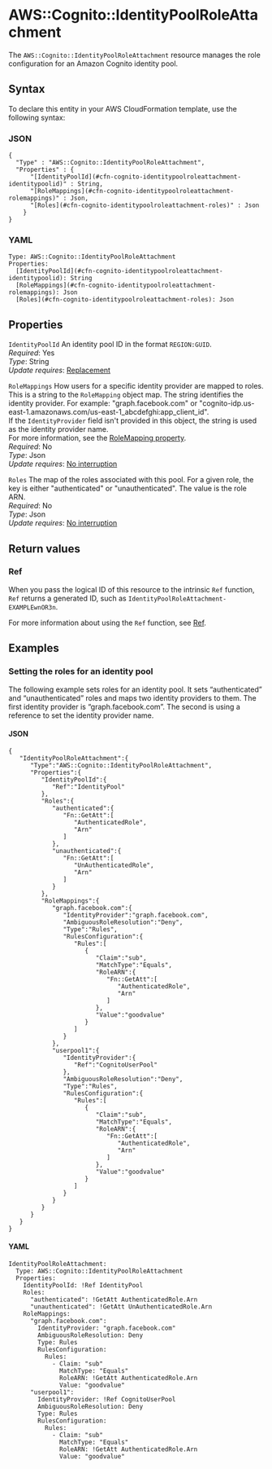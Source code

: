 # AWS::Cognito::IdentityPoolRoleAttachment<a name="aws-resource-cognito-identitypoolroleattachment"></a>

The `AWS::Cognito::IdentityPoolRoleAttachment` resource manages the role configuration for an Amazon Cognito identity pool\.

## Syntax<a name="aws-resource-cognito-identitypoolroleattachment-syntax"></a>

To declare this entity in your AWS CloudFormation template, use the following syntax:

### JSON<a name="aws-resource-cognito-identitypoolroleattachment-syntax.json"></a>

```
{
  "Type" : "AWS::Cognito::IdentityPoolRoleAttachment",
  "Properties" : {
      "[IdentityPoolId](#cfn-cognito-identitypoolroleattachment-identitypoolid)" : String,
      "[RoleMappings](#cfn-cognito-identitypoolroleattachment-rolemappings)" : Json,
      "[Roles](#cfn-cognito-identitypoolroleattachment-roles)" : Json
    }
}
```

### YAML<a name="aws-resource-cognito-identitypoolroleattachment-syntax.yaml"></a>

```
Type: AWS::Cognito::IdentityPoolRoleAttachment
Properties: 
  [IdentityPoolId](#cfn-cognito-identitypoolroleattachment-identitypoolid): String
  [RoleMappings](#cfn-cognito-identitypoolroleattachment-rolemappings): Json
  [Roles](#cfn-cognito-identitypoolroleattachment-roles): Json
```

## Properties<a name="aws-resource-cognito-identitypoolroleattachment-properties"></a>

`IdentityPoolId`  <a name="cfn-cognito-identitypoolroleattachment-identitypoolid"></a>
An identity pool ID in the format `REGION:GUID`\.  
*Required*: Yes  
*Type*: String  
*Update requires*: [Replacement](https://docs.aws.amazon.com/AWSCloudFormation/latest/UserGuide/using-cfn-updating-stacks-update-behaviors.html#update-replacement)

`RoleMappings`  <a name="cfn-cognito-identitypoolroleattachment-rolemappings"></a>
How users for a specific identity provider are mapped to roles\. This is a string to the `RoleMapping` object map\. The string identifies the identity provider\. For example: "graph\.facebook\.com" or "cognito\-idp\.us\-east\-1\.amazonaws\.com/us\-east\-1\_abcdefghi:app\_client\_id"\.  
If the `IdentityProvider` field isn't provided in this object, the string is used as the identity provider name\.  
For more information, see the [RoleMapping property](https://docs.aws.amazon.com/AWSCloudFormation/latest/UserGuide/aws-properties-cognito-identitypoolroleattachment-rolemapping.html)\.  
*Required*: No  
*Type*: Json  
*Update requires*: [No interruption](https://docs.aws.amazon.com/AWSCloudFormation/latest/UserGuide/using-cfn-updating-stacks-update-behaviors.html#update-no-interrupt)

`Roles`  <a name="cfn-cognito-identitypoolroleattachment-roles"></a>
The map of the roles associated with this pool\. For a given role, the key is either "authenticated" or "unauthenticated"\. The value is the role ARN\.  
*Required*: No  
*Type*: Json  
*Update requires*: [No interruption](https://docs.aws.amazon.com/AWSCloudFormation/latest/UserGuide/using-cfn-updating-stacks-update-behaviors.html#update-no-interrupt)

## Return values<a name="aws-resource-cognito-identitypoolroleattachment-return-values"></a>

### Ref<a name="aws-resource-cognito-identitypoolroleattachment-return-values-ref"></a>

When you pass the logical ID of this resource to the intrinsic `Ref` function, `Ref` returns a generated ID, such as `IdentityPoolRoleAttachment-EXAMPLEwnOR3n`\.

For more information about using the `Ref` function, see [Ref](https://docs.aws.amazon.com/AWSCloudFormation/latest/UserGuide/intrinsic-function-reference-ref.html)\.

## Examples<a name="aws-resource-cognito-identitypoolroleattachment--examples"></a>



### Setting the roles for an identity pool<a name="aws-resource-cognito-identitypoolroleattachment--examples--Setting_the_roles_for_an_identity_pool"></a>

The following example sets roles for an identity pool\. It sets “authenticated” and “unauthenticated” roles and maps two identity providers to them\. The first identity provider is “graph\.facebook\.com”\. The second is using a reference to set the identity provider name\.

#### JSON<a name="aws-resource-cognito-identitypoolroleattachment--examples--Setting_the_roles_for_an_identity_pool--json"></a>

```
{
   "IdentityPoolRoleAttachment":{
      "Type":"AWS::Cognito::IdentityPoolRoleAttachment",
      "Properties":{
         "IdentityPoolId":{
            "Ref":"IdentityPool"
         },
         "Roles":{
            "authenticated":{
               "Fn::GetAtt":[
                  "AuthenticatedRole",
                  "Arn"
               ]
            },
            "unauthenticated":{
               "Fn::GetAtt":[
                  "UnAuthenticatedRole",
                  "Arn"
               ]
            }
         },
         "RoleMappings":{
            "graph.facebook.com":{
               "IdentityProvider":"graph.facebook.com",
               "AmbiguousRoleResolution":"Deny",
               "Type":"Rules",
               "RulesConfiguration":{
                  "Rules":[
                     {
                        "Claim":"sub",
                        "MatchType":"Equals",
                        "RoleARN":{
                           "Fn::GetAtt":[
                              "AuthenticatedRole",
                              "Arn"
                           ]
                        },
                        "Value":"goodvalue"
                     }
                  ]
               }
            },
            "userpool1":{
               "IdentityProvider":{
                  "Ref":"CognitoUserPool"
               },
               "AmbiguousRoleResolution":"Deny",
               "Type":"Rules",
               "RulesConfiguration":{
                  "Rules":[
                     {
                        "Claim":"sub",
                        "MatchType":"Equals",
                        "RoleARN":{
                           "Fn::GetAtt":[
                              "AuthenticatedRole",
                              "Arn"
                           ]
                        },
                        "Value":"goodvalue"
                     }
                  ]
               }
            }
         }
      }
   }
}
```

#### YAML<a name="aws-resource-cognito-identitypoolroleattachment--examples--Setting_the_roles_for_an_identity_pool--yaml"></a>

```
IdentityPoolRoleAttachment: 
  Type: AWS::Cognito::IdentityPoolRoleAttachment 
  Properties: 
    IdentityPoolId: !Ref IdentityPool
    Roles: 
      "authenticated": !GetAtt AuthenticatedRole.Arn 
      "unauthenticated": !GetAtt UnAuthenticatedRole.Arn 
    RoleMappings:  
      "graph.facebook.com":
        IdentityProvider: "graph.facebook.com" 
        AmbiguousRoleResolution: Deny 
        Type: Rules 
        RulesConfiguration: 
          Rules: 
            - Claim: "sub" 
              MatchType: "Equals" 
              RoleARN: !GetAtt AuthenticatedRole.Arn 
              Value: "goodvalue"
      "userpool1": 
        IdentityProvider: !Ref CognitoUserPool 
        AmbiguousRoleResolution: Deny 
        Type: Rules 
        RulesConfiguration: 
          Rules: 
            - Claim: "sub" 
              MatchType: "Equals" 
              RoleARN: !GetAtt AuthenticatedRole.Arn 
              Value: "goodvalue"
```